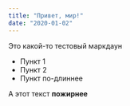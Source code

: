 ```yaml
---
title: "Привет, мир!"
date: "2020-01-02"
---
```


Это какой-то тестовый маркдаун

- Пункт 1
- Пункт 2
- Пункт по-длиннее

А этот текст **пожирнее**
